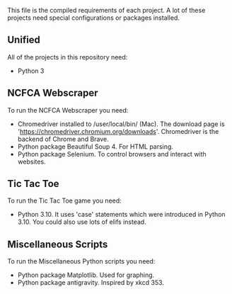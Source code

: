 This file is the compiled requirements of each project. A lot of these projects need special configurations or packages installed.

## Unified
All of the projects in this repository need:
- Python 3

## NCFCA Webscraper
To run the NCFCA Webscraper you need:
- Chromedriver installed to /user/local/bin/ (Mac). The download page is 'https://chromedriver.chromium.org/downloads'. Chromedriver is the backend of Chrome and Brave.
- Python package Beautiful Soup 4. For HTML parsing.
- Python package Selenium. To control browsers and interact with websites.

## Tic Tac Toe
To run the Tic Tac Toe game you need:
- Python 3.10. It uses 'case' statements which were introduced in Python 3.10. You could also use lots of elifs instead.

## Miscellaneous Scripts
To run the Miscellaneous Python scripts you need:
- Python package Matplotlib. Used for graphing.
- Python package antigravity. Inspired by xkcd 353.
